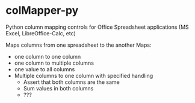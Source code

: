 colMapper-py
============

Python column mapping controls for Office Spreadsheet applications (MS Excel, LibreOffice-Calc, etc)

Maps columns from one spreadsheet to the another
Maps: 
  - one column to one column
  - one column to multiple columns
  - one value to all columns
  - Multiple columns to one column with specified handling
    + Assert that both columns are the same
    + Sum values in both columns
    + ???
